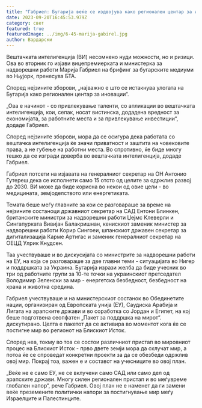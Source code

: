 ```yaml
---
title: "Габриел: Бугарија веќе се издвојува како регионален центар за иновации"
date: 2023-09-20T16:45:53.979Z
category: свет
featured: true
featuredImage: ../img/6-45-marija-gabirel.jpg
author: Вардарски
---
```

Вештачката интелигенција (ВИ) несомнено нуди можности, но и ризици. Ова во вторник го изјави вицепремиерката и министерка за надворешни работи Марија Габриел на брифинг за бугарските медиуми во Њујорк, пренесува БТА.

Според нејзините зборови, „најважно е што се истакнува улогата на Бугарија како регионален центар за иновации“.

„Ова е начинот - со привлекување таленти, со апликации во вештачката интелигенција, кои, сепак, носат вистинска, додадена вредност за економијата, за работните места и за привлекување инвестиции“, додаде Габриел.

Според нејзините зборови, мора да се осигура дека работата со вештачка интелигенција ќе значи приватност и заштита на човековите права, а не губење на работни места. Во спротивно, ќе биде многу тешко да се изгради доверба во вештачката интелигенција, додаде Габриел.

Габриел потсети на изјавата на генералниот секретар на ОН Антонио Гутереш дека се исполнети само 15 отсто од целите за одржлив развој до 2030. ВИ може да биде корисна во некои од овие цели - во медицината, земјоделството или енергетиката.

Темата беше меѓу главните за кои се разговараше за време на нејзините состаноци државниот секретар на САД Ентони Блинкен, британските министри за надворешни работи Џејмс Клеверли и Сингапурката Вивијан Балакришнан, кенискиот заменик министер за надворешни работи Корир Сингоеи, шпанскиот државен секретар за дигитализација Карме Артигас и заменик генералниот секретар на ОЕЦД Улрик Кнудсен.

Таа учествуваше и во дискусијата со министрите за надворешни работи на ЕУ, на која се разговараше за две главни теми - ситуацијата во Нигер и поддршката за Украина. Бугарија изрази желба да биде учесник во три од работните групи за 10-те точки на украинскиот претседател Володимир Зеленски за мир - енергетска безбедност, безбедност на храна и животна средина.

Габриел учествуваше и на министерскиот состанок во Обединетите нации, организиран од Европската унија (ЕУ), Саудиска Арабија и Лигата на арапските држави и во соработка со Јордан и Египет, на кој беше подготвена сеопфатен „Пакет за поддршка на мирот“. дискутирано. Целта е пакетот да се активира во моментот кога ќе се постигне мир во регионот на Блискиот Исток.

Според неа, токму во тоа се состои различниот пристап во мировниот процес на Блискиот Исток - прво двете земји мора да склучат мир, а потоа ќе се спроведат конкретни проекти за да се обезбеди одржлив овој мир. Покрај тоа, важен е и составот на учесниците во овој план.

„Веќе не е само ЕУ, не се вклучени само САД или само дел од арапските држави. Многу силен регионален пристап и во меѓувреме глобален напор“, рече Габриел. Овој план не е наменет да ги замени веќе преземените политички напори за постигнување мир меѓу Израелците и Палестинците.